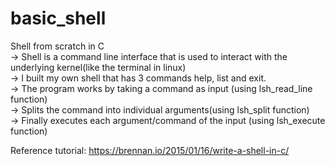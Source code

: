 # basic_shell
Shell from scratch in C </br>
	-> Shell is a command line interface that is used to interact with the underlying kernel(like the terminal in linux)</br>
	-> I built my own shell that has 3 commands help, list and exit.</br>
	-> The program works by taking a command as input (using lsh_read_line function)</br>
	-> Splits the command into individual arguments(using lsh_split function) </br>
	-> Finally executes each argument/command of the input (using lsh_execute function) </br> 
	

Reference tutorial: https://brennan.io/2015/01/16/write-a-shell-in-c/
